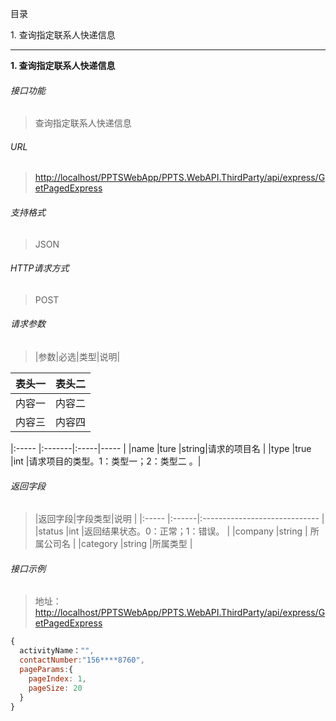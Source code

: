 目录

1\. 查询指定联系人快递信息

---

**1\. 查询指定联系人快递信息**
###### 接口功能
> 查询指定联系人快递信息

###### URL
> [http://localhost/PPTSWebApp/PPTS.WebAPI.ThirdParty/api/express/GetPagedExpress](http://localhost/PPTSWebApp/PPTS.WebAPI.ThirdParty/api/express/GetPagedExpress)

###### 支持格式
> JSON

###### HTTP请求方式
> POST

###### 请求参数
> |参数|必选|类型|说明|

|表头一|表头二|  
|------|---|
|内容一|内容二|
|内容三|内容四|

|:-----  |:-------|:-----|-----                               |
|name    |ture    |string|请求的项目名                          |
|type    |true    |int   |请求项目的类型。1：类型一；2：类型二 。|

###### 返回字段
> |返回字段|字段类型|说明                              |
|:-----   |:------|:-----------------------------   |
|status   |int    |返回结果状态。0：正常；1：错误。   |
|company  |string | 所属公司名                      |
|category |string |所属类型                         |

###### 接口示例
> 地址：[http://localhost/PPTSWebApp/PPTS.WebAPI.ThirdParty/api/express/GetPagedExpress](http://localhost/PPTSWebApp/PPTS.WebAPI.ThirdParty/api/express/GetPagedExpress)
``` javascript
{
  activityName："",
  contactNumber:"156****8760",
  pageParams:{
    pageIndex: 1, 
    pageSize: 20
  }
}

